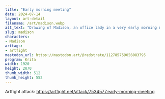 ```yaml
---
title: "Early morning meeting"
date: 2024-07-14
layout: art-detail
filename: /art/madison.webp
alt_text: "Drawing of Madison, an office lady in a very early morning meeting. She's in a dark room only lit by a projector that's not visible. She's holding her heavy head on her hand, while holding glasses and a pen. She's clearly not in it, and still a little hungover. She has blue hair, yellow eyes and in a button up top."
slug: madison
characters:
- Madison
arttags:
- artfight
mastodon_url: https://mastodon.art/@redstrate/112785759056083795
program: Krita
width: 1920
height: 2070
thumb_width: 512
thumb_height: 552
---
```

Artfight attack: https://artfight.net/attack/7534577.early-morning-meeting
